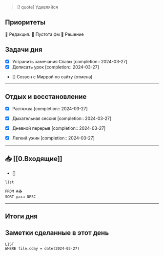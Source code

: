 > [! quote] Удивляйся
> 

## Приоритеты
🔴 Редакция. 
🔴 Пустота фм
🔴 Решение

## Задачи дня
- [x] Устранить замечания Славы  [completion:: 2024-03-27]
- [x] Дописать урок  [completion:: 2024-03-27]
- [] Созвон с Миррой по сайту (отмена)


---
## Отдых и восстановление
- [x] Растяжка  [completion:: 2024-03-27]
- [x] Дыхательная сессия  [completion:: 2024-03-27]
- [x] Дневной перерыв  [completion:: 2024-03-27]
- [x] Легкий ужин  [completion:: 2024-03-27]


---
## 📥 [[0.Входящие]]
- [] 



```dataview
list
	
FROM #📥
SORT дата DESC
```


---
## Итоги дня





## Заметки сделанные в этот день
```dataview
LIST
WHERE file.cday = date(2024-03-27)
```

